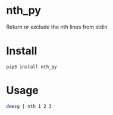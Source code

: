 # nth_py

Return or exclude the nth lines from stdin

# Install

 `pip3 install nth_py`
 
 # Usage
 
 ```bash
 dmesg | nth 1 2 3
 ```
